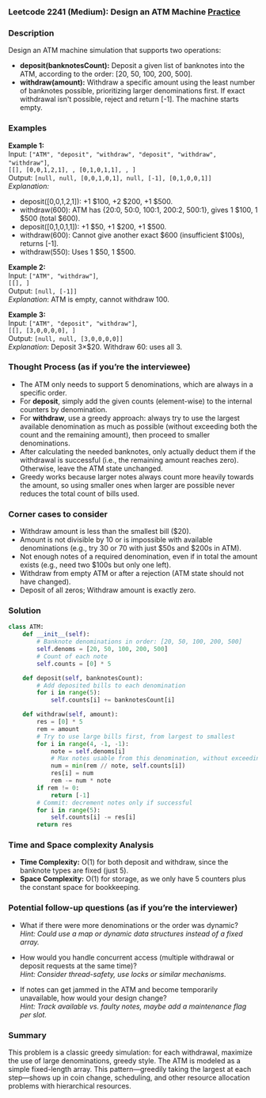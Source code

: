### Leetcode 2241 (Medium): Design an ATM Machine [Practice](https://leetcode.com/problems/design-an-atm-machine)

### Description  
Design an ATM machine simulation that supports two operations:
- **deposit(banknotesCount):** Deposit a given list of banknotes into the ATM, according to the order: \[20, 50, 100, 200, 500\].
- **withdraw(amount):** Withdraw a specific amount using the least number of banknotes possible, prioritizing larger denominations first. If exact withdrawal isn't possible, reject and return \[-1\]. The machine starts empty.

### Examples  

**Example 1:**  
Input: `["ATM", "deposit", "withdraw", "deposit", "withdraw", "withdraw"]`,  
`[[], [0,0,1,2,1], , [0,1,0,1,1], , ]`  
Output: `[null, null, [0,0,1,0,1], null, [-1], [0,1,0,0,1]]`  
*Explanation:*
- deposit([0,0,1,2,1]): +1 $100, +2 $200, +1 $500.
- withdraw(600): ATM has {20:0, 50:0, 100:1, 200:2, 500:1}, gives 1 $100, 1 $500 (total $600).
- deposit([0,1,0,1,1]): +1 $50, +1 $200, +1 $500.
- withdraw(600): Cannot give another exact $600 (insufficient $100s), returns [-1].
- withdraw(550): Uses 1 $50, 1 $500.

**Example 2:**  
Input: `["ATM", "withdraw"]`,  
`[[], ]`  
Output: `[null, [-1]]`  
*Explanation*: ATM is empty, cannot withdraw 100.

**Example 3:**  
Input: `["ATM", "deposit", "withdraw"]`,  
`[[], [3,0,0,0,0], ]`  
Output: `[null, null, [3,0,0,0,0]]`  
*Explanation*: Deposit 3×$20. Withdraw 60: uses all 3.

### Thought Process (as if you’re the interviewee)  
- The ATM only needs to support 5 denominations, which are always in a specific order.
- For **deposit**, simply add the given counts (element-wise) to the internal counters by denomination.
- For **withdraw**, use a greedy approach: always try to use the largest available denomination as much as possible (without exceeding both the count and the remaining amount), then proceed to smaller denominations.
- After calculating the needed banknotes, only actually deduct them if the withdrawal is successful (i.e., the remaining amount reaches zero). Otherwise, leave the ATM state unchanged.
- Greedy works because larger notes always count more heavily towards the amount, so using smaller ones when larger are possible never reduces the total count of bills used.

### Corner cases to consider  
- Withdraw amount is less than the smallest bill ($20).
- Amount is not divisible by 10 or is impossible with available denominations (e.g., try 30 or 70 with just $50s and $200s in ATM).
- Not enough notes of a required denomination, even if in total the amount exists (e.g., need two $100s but only one left).
- Withdraw from empty ATM or after a rejection (ATM state should not have changed).
- Deposit of all zeros; Withdraw amount is exactly zero.

### Solution

```python
class ATM:
    def __init__(self):
        # Banknote denominations in order: [20, 50, 100, 200, 500]
        self.denoms = [20, 50, 100, 200, 500]
        # Count of each note
        self.counts = [0] * 5

    def deposit(self, banknotesCount):
        # Add deposited bills to each denomination
        for i in range(5):
            self.counts[i] += banknotesCount[i]

    def withdraw(self, amount):
        res = [0] * 5
        rem = amount
        # Try to use large bills first, from largest to smallest
        for i in range(4, -1, -1):
            note = self.denoms[i]
            # Max notes usable from this denomination, without exceeding rem or what's available
            num = min(rem // note, self.counts[i])
            res[i] = num
            rem -= num * note
        if rem != 0:
            return [-1]
        # Commit: decrement notes only if successful
        for i in range(5):
            self.counts[i] -= res[i]
        return res
```

### Time and Space complexity Analysis  

- **Time Complexity:** O(1) for both deposit and withdraw, since the banknote types are fixed (just 5).
- **Space Complexity:** O(1) for storage, as we only have 5 counters plus the constant space for bookkeeping.

### Potential follow-up questions (as if you’re the interviewer)  

- What if there were more denominations or the order was dynamic?  
  *Hint: Could use a map or dynamic data structures instead of a fixed array.*

- How would you handle concurrent access (multiple withdrawal or deposit requests at the same time)?  
  *Hint: Consider thread-safety, use locks or similar mechanisms.*

- If notes can get jammed in the ATM and become temporarily unavailable, how would your design change?  
  *Hint: Track available vs. faulty notes, maybe add a maintenance flag per slot.*

### Summary
This problem is a classic greedy simulation: for each withdrawal, maximize the use of large denominations, greedy style. The ATM is modeled as a simple fixed-length array. This pattern—greedily taking the largest at each step—shows up in coin change, scheduling, and other resource allocation problems with hierarchical resources.